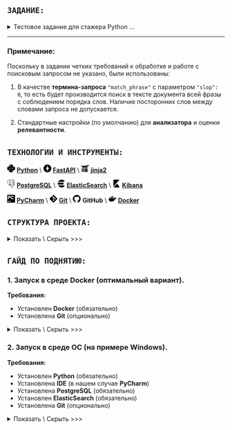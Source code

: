 ## `ЗАДАНИЕ:`
<details>
    <summary>Тестовое задание для стажера Python ...</summary>

Необходимо написать очень простой поисковик по текстам документов. Данные хранятся в БД по желанию (кроме sqlite), поисковый индекс в эластике. 

Ссылка на тестовый массив данных: [[csv](https://github.com/s-alex-developer/junior_FastAPI/blob/main/temp/posts.csv)]

### Структура БД:

- `id` - уникальный для каждого документа;
- `rubrics` - массив рубрик;
- `text` - текст документа;
- `created_date` - дата создания документа.

### Структура Индекса:

- `iD` - id из базы;
- `text` - текст из структуры БД.

### Необходимые методы

- сервис должен принимать на вход произвольный текстовый запрос, искать по тексту документа в индексе и возвращать первые 20 документов со всем полями БД, упорядоченные по дате создания;
- удалять документ из БД и индекса по полю  `id`.

### Технические требования:

- любой python фреймворк кроме Django и DRF;
- `README` с гайдом по поднятию;
- `docs.json` - документация к сервису в формате openapi.

### Программа максимум:

- функциональные тесты;
- сервис работает в Docker;
- асинхронные вызовы.

</details>

***

### Примечание:
Поскольку в задании четких требований к обработке и работе с поисковым запросом не указано, были использованы:
1. В качестве **термина-запроса** `"match_phrase"` с параметром `"slop": 0`, то есть будет производится поиск в тексте документа всей фразы с соблюдением порядка слов. Наличие посторонних слов между словами запроса не допускается.

2. Стандартные настройки (по умолчанию) для **анализатора** и оценки **релевантности**.

## `ТЕХНОЛОГИИ И ИНСТРУМЕНТЫ:`

<img src="https://github.com/s-alex-developer/github.com_supporting-files/blob/main/junior_FastAPI/icon/python.svg" width="18" height="18"> [**Python**](https://www.python.org/) \ <img src="https://github.com/s-alex-developer/github.com_supporting-files/blob/main/junior_FastAPI/icon/fastapi.svg" width="18" height="18"> [**FastAPI**](https://fastapi.tiangolo.com/) \ <img src="https://github.com/s-alex-developer/github.com_supporting-files/blob/main/junior_FastAPI/icon/jinja.svg" width="18" height="18"> [**jinja2**](https://jinja.palletsprojects.com/en/3.1.x/)


<img src="https://github.com/s-alex-developer/github.com_supporting-files/blob/main/junior_FastAPI/icon/postgresql.svg" width="18" height="18"> [**PostgreSQL**](https://www.postgresql.org/)  \  <img src="https://github.com/s-alex-developer/github.com_supporting-files/blob/main/junior_FastAPI/icon/elasticsearch.svg" width="18" height="18"> [**ElasticSearch**](https://www.elastic.co/elasticsearch/) \ <img src="https://github.com/s-alex-developer/github.com_supporting-files/blob/main/junior_FastAPI/icon/kibana.svg" width="18" height="18"> [**Kibana**](https://www.elastic.co/kibana)

<img src="https://github.com/s-alex-developer/github.com_supporting-files/blob/main/junior_FastAPI/icon/pycharm.svg" width="18" height="18"> [**PyCharm**](https://www.jetbrains.com/ru-ru/pycharm/) \ <img src="https://github.com/s-alex-developer/github.com_supporting-files/blob/main/junior_FastAPI/icon/git.svg" width="18" height="18"> [**Git**](https://git-scm.com/) \ <img src="https://github.com/s-alex-developer/github.com_supporting-files/blob/main/junior_FastAPI/icon/github.svg" width="18" height="18"> **GitHub** \ <img src="https://github.com/s-alex-developer/github.com_supporting-files/blob/main/junior_FastAPI/icon/docker.svg" width="18" height="18"> [**Docker**](https://www.docker.com/)

## `СТРУКТУРА ПРОЕКТА:`

<details>
    <summary>Показать \ Скрыть >>></summary>


```
junior_FastAPI
├── db/
│   ├── crud.py
│   ├── database.py
│   ├── del.py
│   └── models.py
│
├── functions/
│   └── app_func.py
│
├── routers/
│   ├── routers_api.py
│   └── routers_web.py
│
├── settings/
│   └── global_var.py
│
├── temp/
│   └── posts.csv
│
├── templates/
│   ├── base.html
│   ├── delete_results.html
│   ├── search_results.html
│   └── start_page.html
│
├── docker-compose.yml
├── Dockerfile
├── docs.json
├── main.py
├── README.md
└── requirements.txt
```

</details>

## `ГАЙД ПО ПОДНЯТИЮ:`
### 1. Запуск в среде Docker (оптимальный вариант).

**Требования:**

* Установлен **Docker** (обязательно)
* Установлена **Git** (опционально)

<details>
    <summary>Показать \ Скрыть >>></summary>
    

    
### 1. Скачиваем файлы проекта:
***    
* Используем возможности **Git** и **GitHub**:
  * Выбираем каталог для сохранения файлов.
  * Запускаем **Git Bash** и выполняем клонирование репозитория.
  * Используем команду: `git clone git@github.com:s-alex-developer/junior_FastAPI.git`
  
    ![](https://github.com/s-alex-developer/github.com_supporting-files/blob/main/junior_FastAPI/1.png)


* Так же файлы проекта можно скачать в виде архива:

    ![](https://github.com/s-alex-developer/github.com_supporting-files/blob/main/junior_FastAPI/2.png)


### 2. Скачиваем файл с переменными окружения [ [.env](https://github.com/s-alex-developer/github.com_supporting-files/blob/main/junior_FastAPI/.env) ] и добавляем его в корневой каталог проекта:
***   
![](https://github.com/s-alex-developer/github.com_supporting-files/blob/main/junior_FastAPI/3.png)


### 3. Запускаем приложение **Docker Desktop** и открываем вкладку **Images**:
***
![](https://github.com/s-alex-developer/github.com_supporting-files/blob/main/junior_FastAPI/4.png)


### 4. Копируем путь к проекту и открываем командную строку:
***
![](https://github.com/s-alex-developer/github.com_supporting-files/blob/main/junior_FastAPI/5.png)


### 5. Переходим в корневую директорию проекта, в которой находится файл `docker-compose.yml` и выполняем команду: `docker compose up -d` :
***
![](https://github.com/s-alex-developer/github.com_supporting-files/blob/main/junior_FastAPI/6.png)


### 6. Ожидаем пока все необходимые образы будут скачены и завершится процесс создания и запуска контейнеров, с установкой всех зависимостей и настройкой внутренней сети:
***
![](https://github.com/s-alex-developer/github.com_supporting-files/blob/main/junior_FastAPI/7.png)


### 7. Возвращаемся в **Docker Desktop** и проверяем вкладку **Images**:

***
* Все отмеченные образы должны быть загружены и находится в статусе `In use`:

![](https://github.com/s-alex-developer/github.com_supporting-files/blob/main/junior_FastAPI/8.png)


### 8. Переходим во вкладку **Containers** и проверяем состояние контейнеров, созданных и запущенных из наших образов:
***
* Все отмеченные контейнеры должны быть запущены, о чем свидетельствует статус `Running` 

![](https://github.com/s-alex-developer/github.com_supporting-files/blob/main/junior_FastAPI/9.png)


### 9. Далее нам необходимо создать таблицу БД и индекс в ElasticSearch и наполнить их данными:
***

* Выполним следующий порядок действий:

  
    * Выведем информацию о запущенных в данный момент контейнерах, выполнив команду: `docker ps`


    * Нас интересует контейнер `my_app_image`, запустим дополнительный процесс в данном контейнере, 
   используя **CONTAINER ID** и команду: `docker exec -it 5d2f3c06264e bash`
    * Когда дополнительный процесс в виде оболочки командной строки `bash` запущен 
   (в интерактивном режиме терминала `-it`), мы можем добраться до файла `crud.py`, 
   запуск которого создаст таблицу в БД, индекс в ElasticSearch 
   и наполнит их тестовыми данными из файла `posts.csv`
    * Из каталога с файлом `crud.py` выполняем команду `python crud.py` и ждем сообщения о завершении 
   процесса:
   
        ![](https://github.com/s-alex-developer/github.com_supporting-files/blob/main/junior_FastAPI/10.png)
      
    * Выполнение команды `python del.py`, в том же каталоге, приведет к удалению таблицы из БД, индекса из ElasticSearch и всех загруженных данных. 

### 10. Возвращаемся в **Docker Desktop** во вкладку **Containers**:
***
* Нас интересует контейнеры `my_elasticsearch` и `my_app_image`
* Благодаря настроенному маппингу портов мы можем подключиться к нашим контейнерам (приложениям) из внешней среды, например через браузер.
* Нажимаем на ссылку с портами (см. скрин ниже) и проверим работоспособность **ElasticSearch**:
    
    ![](https://github.com/s-alex-developer/github.com_supporting-files/blob/main/junior_FastAPI/ES.png)

* Если приложение **ElasticSearch** запущено корректно по адресу `localhost:9292` мы должны увидеть страницу примерного содержания: 
      
    ![](https://github.com/s-alex-developer/github.com_supporting-files/blob/main/junior_FastAPI/ES1.png)

* По тому же принципу, перейдя по адресу `localhost:8008` или нажав на ссылку с портами мы попадём на главную страницу нашего приложения:
    
   ![](https://github.com/s-alex-developer/github.com_supporting-files/blob/main/junior_FastAPI/11.png)


### 11. Работа с приложением:
***
* Вводим поисковый запрос:

    ![](https://github.com/s-alex-developer/github.com_supporting-files/blob/main/junior_FastAPI/12.png)

* Получаем результат из БД, в виде странного поста от не менее странного молодого человека : )

    ![](https://github.com/s-alex-developer/github.com_supporting-files/blob/main/junior_FastAPI/13.png)
    
* Используем 'ID публикации' удаляем это шедевр из **таблицы БД** и индекса **ElasticSearch**, о чем нам с радостью сообщает приложение:
    
    ![](https://github.com/s-alex-developer/github.com_supporting-files/blob/main/junior_FastAPI/14.png)
    
* Попытка ввести удаленный или несуществующий 'ID публикации' сопровождается сообщением:
    
    ![](https://github.com/s-alex-developer/github.com_supporting-files/blob/main/junior_FastAPI/15.png)

* Так же, как и попытка ввода различных сущностей не похожих на цифры:

    ![](https://github.com/s-alex-developer/github.com_supporting-files/blob/main/junior_FastAPI/16.png)
    
* Попытка поиска или удаления с пустыми значениями полей приводит к ответу:

    ![](https://github.com/s-alex-developer/github.com_supporting-files/blob/main/junior_FastAPI/17.png)

* Если приложению не удается найти данные соответствующие поисковому запросу, результат будет следующим:
    
    ![](https://github.com/s-alex-developer/github.com_supporting-files/blob/main/junior_FastAPI/18.png)
    
### 12. Документация при текущих настройках портов будет доступна по адресу `localhost:8008/docs`
***
![](https://github.com/s-alex-developer/github.com_supporting-files/blob/main/junior_FastAPI/19.png)


### 13. Дополнительные инструменты и возможности:
***
* Для удобства взаимодействия с **PostgreSQL** добавлено приложение **PgAdmin** доступное по адресу `localhost:8080`
  
    ![](https://github.com/s-alex-developer/github.com_supporting-files/blob/main/junior_FastAPI/20.png)

  * Как подключится:
    * **Login:** `junior@gmail.com`
    * **password:** `junior`
      
        ![](https://github.com/s-alex-developer/github.com_supporting-files/blob/main/junior_FastAPI/21.png)
      
    * **Имя:** `junior_db`

        ![](https://github.com/s-alex-developer/github.com_supporting-files/blob/main/junior_FastAPI/22.png)
      
    * **Имя/адрес сервера:** `postgres`
    * **Имя пользователя:** `junior`
    * **Пароль:** `junior`
      
        ![](https://github.com/s-alex-developer/github.com_supporting-files/blob/main/junior_FastAPI/23.png)

    * После подключения, находим нашу таблицу и для проверки выполняем запрос выводящий все данные:

        ![](https://github.com/s-alex-developer/github.com_supporting-files/blob/main/junior_FastAPI/24.png)
    
    * Получаем результат:
    
        ![](https://github.com/s-alex-developer/github.com_supporting-files/blob/main/junior_FastAPI/25.png)

  * Для работы с индексами **ElasticSearch** добавлено приложение **Kibana** доступное по адресу `localhost:5656`
    
    ![](https://github.com/s-alex-developer/github.com_supporting-files/blob/main/junior_FastAPI/26.png)
    
    * С главной страницы переходим в раздел **Dev Tools**:
      
        ![](https://github.com/s-alex-developer/github.com_supporting-files/blob/main/junior_FastAPI/27.png)
      
    * Используя запросы, мы можем получать различную информацию об индексе и хранящихся там данных, что может пригодиться для проверки результатов поиска нашего приложения: 
        
        ![](https://github.com/s-alex-developer/github.com_supporting-files/blob/main/junior_FastAPI/28.png)
        
**Запросы, которые могут пригодиться во время проверки:**
```
# Информация по индексам:

GET _cat/indices


#Запрос соответствия фразе (когда важен порядок слов) с параметром "slop".
#Параметр "slop" позволяет задать количество слов, которые могу находится между словами основного выражения поиска.

GET junior/_search
{"from" : 0, 
 "size" : 30, 
 "query": {
    "match_phrase": {
      "text": {
        "query": "Программист", 
        "slop": 0
      }
    }
  }
}

# Удалить индекс:

DELETE junior
```

### 14. Завершение работы.
***
* После завершения работы с приложением контейнеры необходимо остановить и при необходимости удалить:
    
    ![](https://github.com/s-alex-developer/github.com_supporting-files/blob/main/junior_FastAPI/29.png)
    
* Так же можно удалить созданный образ нашего приложения и образы других приложений, если дальнейшее их использование не планируется.
    
    ![](https://github.com/s-alex-developer/github.com_supporting-files/blob/main/junior_FastAPI/30.png)

***  

</details>

### 2. Запуск в среде ОС (на примере Windows).

**Требования:**
* Установлен **Python** (обязательно)
* Установлена **IDE** (в нашем случае **PyCharm**)
* Установлена **PostgreSQL** (обязательно)
* Установлен **ElasticSearch** (обязательно)
* Установлена **Git** (опционально)

<details>
    <summary>Показать \ Скрыть >>></summary>
    
### 1. Скачиваем файлы проекта:
***    
* Используем возможности **Git** и **GitHub**:
  * Выбираем каталог для сохранения файлов.
  * Запускаем **Git Bash** и выполняем клонирование репозитория.
  * Используем команду: `git clone git@github.com:s-alex-developer/junior_FastAPI.git`
  
    ![](https://github.com/s-alex-developer/github.com_supporting-files/blob/main/junior_FastAPI/1.png)


* Так же файлы проекта можно скачать в виде архива:

    ![](https://github.com/s-alex-developer/github.com_supporting-files/blob/main/junior_FastAPI/2.png)

### 2. Открываем как проект `PyCharm`:
***    
![](https://github.com/s-alex-developer/github.com_supporting-files/blob/main/junior_FastAPI/OS/1.png)

### 3. Внутри проект `PyCharm` создаем и активируем виртуальное окружение:
***    
![](https://github.com/s-alex-developer/github.com_supporting-files/blob/main/junior_FastAPI/OS/2.png)

### 4. Устанавливаем виртуальное окружение из файла `requirements.txt` и при необходимости обновляем менеджер пакетов `pip`:
***    
![](https://github.com/s-alex-developer/github.com_supporting-files/blob/main/junior_FastAPI/OS/3.png)

### 5. Далее необходимо создать БД (в нашем случае использована СУБД PostgreSQL):
***
![](https://github.com/s-alex-developer/github.com_supporting-files/blob/main/junior_FastAPI/OS/4.png)
* Где `postgres` - имя пользователя **СУБД PostgreSQL**, а `juniordb` - имя базы данных.

### 6. Запускаем `ElasticSearch`, установленный на компьютере:
***  
* Если приложение **ElasticSearch** запущено корректно по адресу `localhost:9200` мы должны увидеть страницу примерного содержания:
  
![](https://github.com/s-alex-developer/github.com_supporting-files/blob/main/junior_FastAPI/OS/5.png)

### 7. Скачиваем файл с переменными окружения [ [.env](https://github.com/s-alex-developer/github.com_supporting-files/blob/main/junior_FastAPI/OS/.env) ] и добавляем его в корневой каталог проекта:
***
* Файл имеет следующую структуру и набор данных, которые будет необхдимо дополнить:
```python
ES_HOST=localhost  # По умолчанию.
ES_PORT=9200       # По умолчанию.
ES_INDEX=          # Название индекса в ElasticSearch.

DB=postgresql      # Используемая СУБД (в нашем проекте это PostrgeSQL).
DB_USER=           # Имя пользователя СУБД.
DB_PASS=           # Пароль пользователя СУБД.
DB_HOST=localhost  # По умолчанию.
DB_PORT=5432       # По умолчанию.
DB_NAME=           # Имя базы данных.

DATA_FILE_PATH=../temp/posts.csv  # Путь к файлу с тестовыми данными.
```

### 8. Запустим наше приложение через командную строку в `IDE PyCharm`:
***
* Выполнения команды `uvicorn main:app` должно производится из директории проекта, где расположен файл **main.py**

![](https://github.com/s-alex-developer/github.com_supporting-files/blob/main/junior_FastAPI/OS/6.png)

### 9. Создаем таблицу БД, индекс в `ElasticSearch` и наполняем тестовыми данными:
***
* Выполняем последовательность команд для перехода в каталог `db` и запуска модуля `crud.py`

![](https://github.com/s-alex-developer/github.com_supporting-files/blob/main/junior_FastAPI/OS/7.png)

* Выполнение команды `python del.py`, в том же каталоге, приведет к удалению таблицы из БД, индекса из ElasticSearch и всех загруженных данных.


### 10. Приложение запущено и готово к работе:
***
* Главная страница доступна по адресу `localhost:8000`

  ![](https://github.com/s-alex-developer/github.com_supporting-files/blob/main/junior_FastAPI/OS/8.png)

* Документация по адресу `localhost:8000/docs`

  ![](https://github.com/s-alex-developer/github.com_supporting-files/blob/main/junior_FastAPI/OS/9.png)

***
